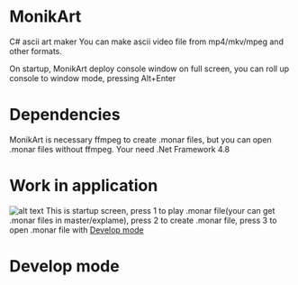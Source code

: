 # MonikArt
C# ascii art maker
You can make ascii video file from mp4/mkv/mpeg and other formats.

On startup, MonikArt deploy console window on full screen, you can roll up console to window mode, pressing Alt+Enter

# Dependencies
MonikArt is necessary ffmpeg to create .monar files, but you can open .monar files without ffmpeg.
Your need .Net Framework 4.8

# Work in application
![alt text](https://i.imgur.com/qwiYRpR.png)
This is startup screen, press 1 to play .monar file(your can get .monar files in master/explame), press 2 to create .monar file, press 3 to open .monar file with [Develop mode](README.md/Dependencies)
# Develop mode
